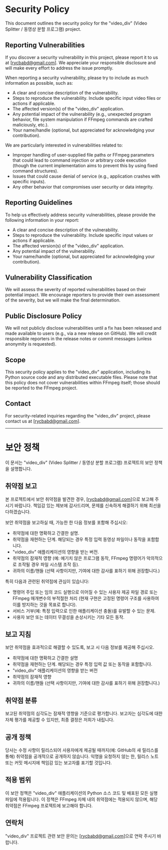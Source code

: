 # Security Policy

This document outlines the security policy for the "video_div" (Video Splitter / 동영상 분할 프로그램) project.

## Reporting Vulnerabilities

If you discover a security vulnerability in this project, please report it to us at [rycbabd@gmail.com]. We appreciate your responsible disclosure and will make every effort to address the issue promptly.

When reporting a security vulnerability, please try to include as much information as possible, such as:

* A clear and concise description of the vulnerability.
* Steps to reproduce the vulnerability. Include specific input video files or actions if applicable.
* The affected version(s) of the "video_div" application.
* Any potential impact of the vulnerability (e.g., unexpected program behavior, file system manipulation if FFmpeg commands are crafted maliciously, etc.).
* Your name/handle (optional, but appreciated for acknowledging your contribution).

We are particularly interested in vulnerabilities related to:

* Improper handling of user-supplied file paths or FFmpeg parameters that could lead to command injection or arbitrary code execution (though the current implementation aims to prevent this by using fixed command structures).
* Issues that could cause denial of service (e.g., application crashes with specific inputs).
* Any other behavior that compromises user security or data integrity.

## Reporting Guidelines

To help us effectively address security vulnerabilities, please provide the following information in your report:

* A clear and concise description of the vulnerability.
* Steps to reproduce the vulnerability. Include specific input values or actions if applicable.
* The affected version(s) of the "video_div" application.
* Any potential impact of the vulnerability.
* Your name/handle (optional, but appreciated for acknowledging your contribution).

## Vulnerability Classification

We will assess the severity of reported vulnerabilities based on their potential impact. We encourage reporters to provide their own assessment of the severity, but we will make the final determination.

## Public Disclosure Policy

We will not publicly disclose vulnerabilities until a fix has been released and made available to users (e.g., via a new release on GitHub). We will credit responsible reporters in the release notes or commit messages (unless anonymity is requested).

## Scope

This security policy applies to the "video_div" application, including its Python source code and any distributed executable files. Please note that this policy does not cover vulnerabilities within FFmpeg itself; those should be reported to the FFmpeg project.

## Contact

For security-related inquiries regarding the "video_div" project, please contact us at [rycbabd@gmail.com].

---

# 보안 정책

이 문서는 "video_div" (Video Splitter / 동영상 분할 프로그램) 프로젝트의 보안 정책을 설명합니다.

## 취약점 보고

본 프로젝트에서 보안 취약점을 발견한 경우, [rycbabd@gmail.com]으로 보고해 주시기 바랍니다. 책임감 있는 제보에 감사드리며, 문제를 신속하게 해결하기 위해 최선을 다하겠습니다.

보안 취약점을 보고하실 때, 가능한 한 다음 정보를 포함해 주십시오:

* 취약점에 대한 명확하고 간결한 설명.
* 취약점을 재현하는 단계. 해당되는 경우 특정 입력 동영상 파일이나 동작을 포함합니다.
* "video_div" 애플리케이션의 영향을 받는 버전.
* 취약점의 잠재적 영향 (예: 예기치 않은 프로그램 동작, FFmpeg 명령어가 악의적으로 조작될 경우 파일 시스템 조작 등).
* 귀하의 이름/핸들 (선택 사항이지만, 기여에 대한 감사를 표하기 위해 권장합니다.)

특히 다음과 관련된 취약점에 관심이 있습니다:

* 명령어 주입 또는 임의 코드 실행으로 이어질 수 있는 사용자 제공 파일 경로 또는 FFmpeg 매개변수의 부적절한 처리 (현재 구현은 고정된 명령어 구조를 사용하여 이를 방지하는 것을 목표로 합니다).
* 서비스 거부(예: 특정 입력으로 인한 애플리케이션 충돌)를 유발할 수 있는 문제.
* 사용자 보안 또는 데이터 무결성을 손상시키는 기타 모든 동작.

## 보고 지침

보안 취약점을 효과적으로 해결할 수 있도록, 보고 시 다음 정보를 제공해 주십시오.

* 취약점에 대한 명확하고 간결한 설명
* 취약점을 재현하는 단계. 해당되는 경우 특정 입력 값 또는 동작을 포함합니다.
* "video_div" 애플리케이션의 영향을 받는 버전
* 취약점의 잠재적 영향
* 귀하의 이름/핸들 (선택 사항이지만, 기여에 대한 감사를 표하기 위해 권장합니다.)

## 취약점 분류

보고된 취약점의 심각도는 잠재적 영향을 기준으로 평가합니다. 보고자는 심각도에 대한 자체 평가를 제공할 수 있지만, 최종 결정은 저희가 내립니다.

## 공개 정책

당사는 수정 사항이 릴리스되어 사용자에게 제공될 때까지(예: GitHub의 새 릴리스를 통해) 취약점을 공개적으로 공개하지 않습니다. 익명을 요청하지 않는 한, 릴리스 노트 또는 커밋 메시지에 책임감 있는 보고자를 표기할 것입니다.

## 적용 범위

이 보안 정책은 "video_div" 애플리케이션의 Python 소스 코드 및 배포된 모든 실행 파일에 적용됩니다. 이 정책은 FFmpeg 자체 내의 취약점에는 적용되지 않으며, 해당 취약점은 FFmpeg 프로젝트에 보고해야 합니다.

## 연락처

"video_div" 프로젝트 관련 보안 문의는 [rycbabd@gmail.com]으로 연락 주시기 바랍니다.
